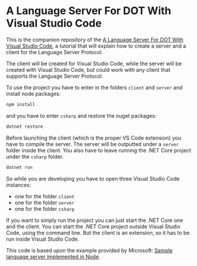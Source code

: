 # A Language Server For DOT With Visual Studio Code

This is the companion repository of the [A Language Server For DOT With Visual Studio Code](https://tomassetti.me/a-language-server-for-dot-with-visual-studio-code/), a tutorial that will explain how to create a server and a client for the Language Server Protocol.

The client will be created for Visual Studio Code, while the server will be created with Visual Studio Code, but could work with any client that supports the Language Server Protocol.

To use the project you have to enter in the folders `client` and `server` and install node packages:

```bash
npm install
```

and you have to enter `csharp` and restore the nuget packages:

```bash
dotnet restore
```

Before launching the client (which is the proper VS Code extension) you have to compile the server. The server will be outputted under a `server` folder inside the client. You also have to leave running the .NET Core project under the `csharp` folder.

```bash
dotnet run
```

So while you are developing you have to open three Visual Studio Code instances:

- one for the folder `client`
- one for the folder `server`
- one for the folder `csharp`

If you want to simply run the project you can just start the .NET Core one and the client. You can start the .NET Core project outside Visual Studio Code, using the command line. But the client is an extension, so it has to be run inside Visual Studio Code.

This code is based upon the example provided by Microsoft: [Sample language server implemented in Node](https://github.com/Microsoft/vscode-languageserver-node-example).
